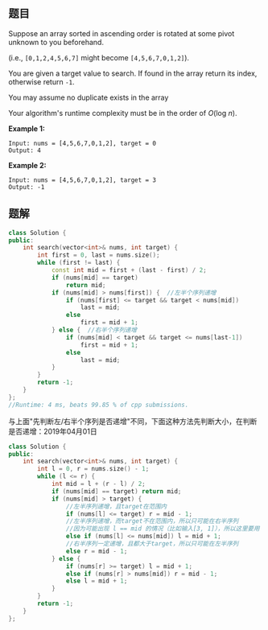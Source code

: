 ## 题目

Suppose an array sorted in ascending order is rotated at some pivot unknown to you beforehand.

(i.e., `[0,1,2,4,5,6,7]` might become `[4,5,6,7,0,1,2]`).

You are given a target value to search. If found in the array return its index, otherwise return `-1`.

You may assume no duplicate exists in the array

Your algorithm's runtime complexity must be in the order of *O*(log *n*).

**Example 1:**

```
Input: nums = [4,5,6,7,0,1,2], target = 0
Output: 4
```

**Example 2:**

```
Input: nums = [4,5,6,7,0,1,2], target = 3
Output: -1
```



## 题解

```cpp
class Solution {
public:
    int search(vector<int>& nums, int target) {
        int first = 0, last = nums.size();
        while (first != last) {
            const int mid = first + (last - first) / 2;
            if (nums[mid] == target)
                return mid;
            if (nums[mid] > nums[first]) {  //左半个序列递增
                if (nums[first] <= target && target < nums[mid])
                    last = mid;
                else 
                    first = mid + 1;
            } else {  //右半个序列递增
                if (nums[mid] < target && target <= nums[last-1])
                    first = mid + 1;
                else
                    last = mid;
            }
        }
        return -1;
    }
};
//Runtime: 4 ms, beats 99.85 % of cpp submissions.
```

与上面"先判断左/右半个序列是否递增"不同，下面这种方法先判断大小，在判断是否递增：2019年04月01日

```cpp
class Solution {
public:
    int search(vector<int>& nums, int target) {
        int l = 0, r = nums.size() - 1;
        while (l <= r) {
            int mid = l + (r - l) / 2;
            if (nums[mid] == target) return mid;
            if (nums[mid] > target) {
                //左半序列递增，且target在范围内
                if (nums[l] <= target) r = mid - 1;
                //左半序列递增，而target不在范围内，所以只可能在右半序列
                //因为可能出现 l == mid 的情况（比如输入[3, 1]），所以这里要用 "<=" 号
                else if (nums[l] <= nums[mid]) l = mid + 1;
                //右半序列一定递增，且都大于target，所以只可能在左半序列
                else r = mid - 1;
            } else {
                if (nums[r] >= target) l = mid + 1;
                else if (nums[r] > nums[mid]) r = mid - 1;
                else l = mid + 1;
            }
        }
        return -1;
    }
};
```
